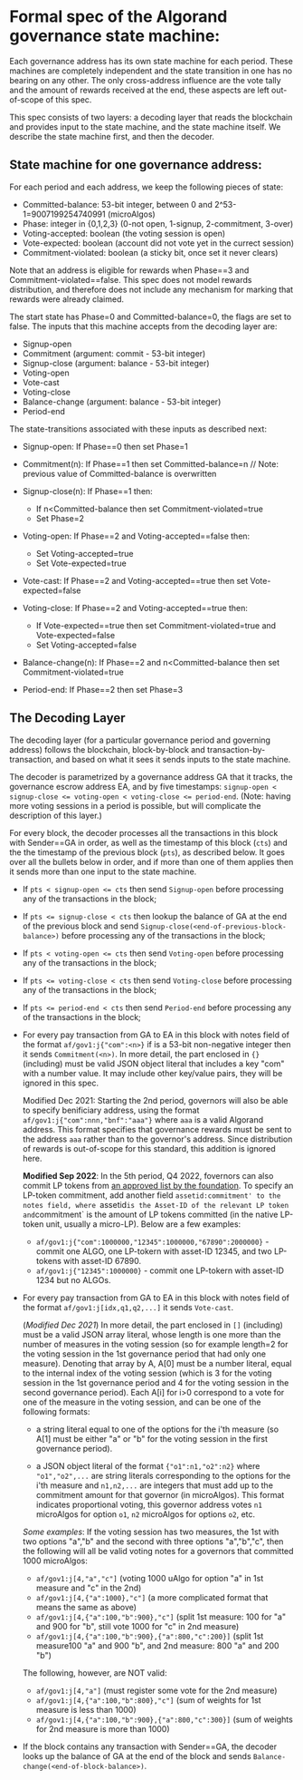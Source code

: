 # Formal spec of the Algorand governance state machine:

Each governance address has its own state machine for each period. These machines are completely independent and the state transition in one has no bearing on any other. The only cross-address influence are the vote tally and the amount of rewards received at the end, these aspects are left out-of-scope of this spec.

This spec consists of two layers: a decoding layer that reads the blockchain and provides input to the state machine, and the state machine itself. We describe the state machine first, and then the decoder.

## State machine for one governance address:

For each period and each address, we keep the following pieces of state:

+ Committed-balance: 53-bit integer, between 0 and 2^53-1=9007199254740991 (microAlgos)
+ Phase: integer in {0,1,2,3}  (0-not open, 1-signup, 2-commitment, 3-over)
+ Voting-accepted: boolean     (the voting session is open)
+ Vote-expected: boolean       (account did not vote yet in the currect session)
+ Commitment-violated: boolean (a sticky bit, once set it never clears)

Note that an address is eligible for rewards when Phase==3 and Commitment-violated==false. This spec does not model rewards distribution, and therefore does not include any mechanism for marking that rewards were already claimed.

The start state has Phase=0 and Committed-balance=0, the flags are set to false. The inputs that this machine accepts from the decoding layer are:

+ Signup-open
+ Commitment   (argument: commit - 53-bit integer)
+ Signup-close (argument: balance - 53-bit integer)
+ Voting-open
+ Vote-cast
+ Voting-close
+ Balance-change (argument: balance - 53-bit integer)
+ Period-end

The state-transitions associated with these inputs as described next:

* Signup-open: If Phase==0 then set Phase=1

* Commitment(n): If Phase==1 then set Committed-balance=n
  // Note: previous value of Committed-balance is overwritten

* Signup-close(n): If Phase==1 then:
  - If n<Committed-balance then set Commitment-violated=true
  - Set Phase=2

* Voting-open: If Phase==2 and Voting-accepted==false then:
  - Set Voting-accepted=true
  - Set Vote-expected=true

* Vote-cast: If Phase==2 and Voting-accepted==true then set Vote-expected=false

* Voting-close: If Phase==2 and Voting-accepted==true then:
  - If Vote-expected==true then set Commitment-violated=true and Vote-expected=false
  - Set Voting-accepted=false

* Balance-change(n):
  If Phase==2 and n<Committed-balance then set Commitment-violated=true

* Period-end: If Phase==2 then set Phase=3

## The Decoding Layer

The decoding layer (for a particular governance period and governing address) follows the blockchain, block-by-block and transaction-by-transaction, and based on what it sees it sends inputs to the state machine.

The decoder is parametrized by a governance address GA that it tracks, the governance escrow address EA, and by five timestamps: `signup-open < signup-close <= voting-open < voting-close <= period-end`. (Note: having more voting sessions in a period is possible, but will complicate the description of this layer.)

For every block, the decoder processes all the transactions in this block with Sender==GA in order, as well as the timestamp of this block (`cts`) and the the timestamp of the previous block (`pts`), as described below. It goes over all the bullets below in order, and if more than one of them applies then it sends more than one input to the state machine.

+ If `pts < signup-open <= cts` then send `Signup-open` before processing any of the transactions in the block;

+ If `pts <= signup-close < cts` then lookup the balance of GA at the end of the previous block and send `Signup-close(<end-of-previous-block-balance>)` before processing any of the transactions in the block;

+ If `pts < voting-open <= cts` then send `Voting-open` before processing any of the transactions in the block;

+ If `pts <= voting-close < cts` then send `Voting-close` before processing any of the transactions in the block;

+ If `pts <= period-end < cts` then send `Period-end` before processing any of the transactions in the block;

+ For every pay transaction from GA to EA in this block with notes field of the format `af/gov1:j{"com":<n>}` if <n> is a 53-bit non-negative integer then it sends `Commitment(<n>)`. In more detail, the part enclosed in `{}` (including) must be valid JSON object literal that includes a key "com" with a number value. It may include other key/value pairs, they will be ignored in this spec.

  Modified Dec 2021: Starting the 2nd period, governors will also be able to specify benificiary address, using the format `af/gov1:j{"com":nnn,"bnf":"aaa"}` where `aaa` is a valid Algorand address. This format specifies that governance rewards must be sent to the address `aaa` rather than to the governor's address. Since distribution of rewards is out-of-scope for this standard, this addition is ignored here.
  
  **Modified Sep 2022**: In the 5th period, Q4 2022, fovernors can also commit LP tokens from [an approved list by the foundation](https://drive.google.com/file/d/1ePtkmWgHBd_51QUTAOYp0s-bX3Z-GXDc/view?usp=sharing). To specify an LP-token commitment, add another field `assetid:commitment' to the notes field, where `assetid` is the Asset-ID of the relevant LP token and `commitment` is the amount of LP tokens committed (in the native LP-token unit, usually a micro-LP). Below are a few examples:
  
  - `af/gov1:j{"com":1000000,"12345":1000000,"67890":2000000}` - commit one ALGO, one LP-tokern with asset-ID 12345, and two LP-tokens with asset-ID 67890.
  - `af/gov1:j{"12345":1000000}` - commit one LP-tokern with asset-ID 1234 but no ALGOs.

+ For every pay transaction from GA to EA in this block with notes field of the format `af/gov1:j[idx,q1,q2,...]` it sends `Vote-cast`.

  (*Modified Dec 2021*) In more detail, the part enclosed in `[]` (including) must be a valid JSON array literal, whose length is one more than the number of measures in the voting session (so for example length=2 for the voting session in the 1st governance period that had only one measure). Denoting that array by A, A[0] must be a number literal, equal to the internal index of the voting session (which is 3 for the voting session in the 1st governance period and 4 for the voting session in the second governance period).
  Each A[i] for i>0 correspond to a vote for one of the measure in the voting session, and can be one of the following formats:
 
  - a string literal equal to one of the options for the i'th measure (so A[1] must be either "a" or "b" for the voting session in the first governance period).
  
  - a JSON object literal of the format `{"o1":n1,"o2":n2}` where `"o1","o2",...` are string literals corresponding to the options for the i'th measure and `n1,n2,...` are integers that must add up to the commitment amount for that governor (in microAlgos). This format indicates proportional voting, this governor address votes `n1` microAlgos for option `o1`, `n2` microAlgos for options `o2`, etc.
  
  *Some examples*: If the voting session has two measures, the 1st with two options "a","b" and the second with three options "a","b","c", then the following will all be valid voting notes for a governors that committed 1000 microAlgos:

  - `af/gov1:j[4,"a","c"]` (voting 1000 uAlgo for option "a" in 1st measure and "c" in the 2nd)
  - `af/gov1:j[4,{"a":1000},"c"]` (a more complicated format that means the same as above)
  - `af/gov1:j[4,{"a":100,"b":900},"c"]` (split 1st measure: 100 for "a" and 900 for "b", still vote 1000 for "c" in 2nd measure)
  - `af/gov1:j[4,{"a":100,"b":900},{"a":800,"c":200}]` (split 1st measure100 "a" and 900 "b", and 2nd measure: 800 "a" and 200 "b")

  The following, however, are NOT valid:

  - `af/gov1:j[4,"a"]` (must register some vote for the 2nd measure)
  - `af/gov1:j[4,{"a":100,"b":800},"c"]` (sum of weights for 1st measure is less than 1000)
  - `af/gov1:j[4,{"a":100,"b":900},{"a":800,"c":300}]` (sum of weights for 2nd measure is more than 1000)

+ If the block contains any transaction with Sender==GA, the decoder looks up the balance of GA at the end of the block and sends `Balance-change(<end-of-block-balance>)`.
